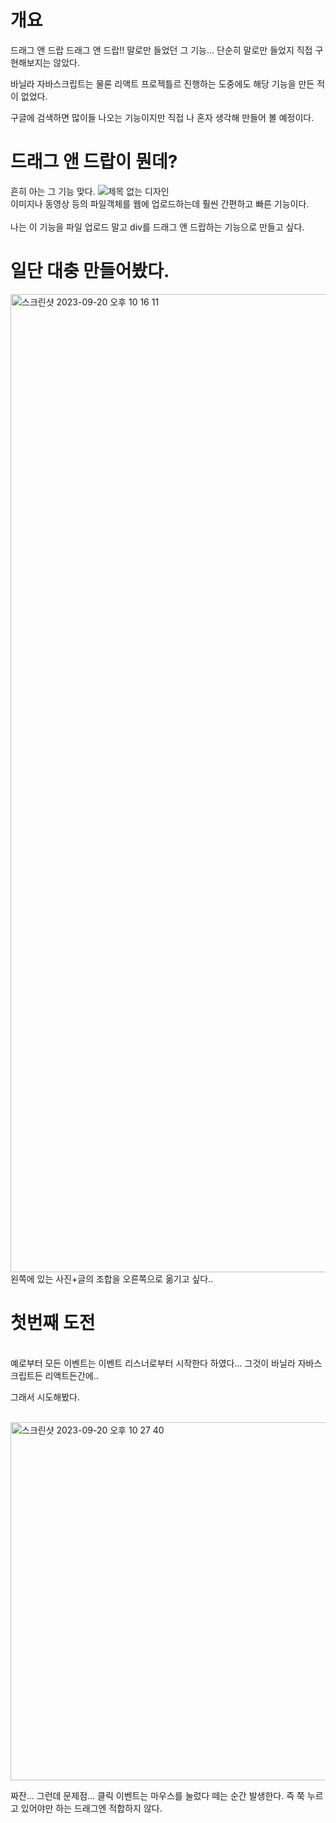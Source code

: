 # 개요

드래그 앤 드랍 드래그 앤 드랍!!
말로만 들었던 그 기능... 단순히 말로만 들었지 직접 구현해보지는 않았다.

바닐라 자바스크립트는 물론 리액트 프로젝틀르 진행하는 도중에도 해당 기능을 만든 적이 없었다.

구글에 검색하면 많이들 나오는 기능이지만 직접 나 혼자 생각해 만들어 볼 예정이다.


# 드래그 앤 드랍이 뭔데?

흔히 아는 그 기능 맞다.
![제목 없는 디자인](https://github.com/junheeLee96/dragdrop/assets/89452058/d5dd4b24-9aef-4c72-9888-c5ba728add24)
<br/>
이미지나 동영상 등의 파일객체를 웹에 업로드하는데 훨씬 간편하고 빠른 기능이다.  
<br/>
나는 이 기능을 파일 업로드 말고 div를 드래그 앤 드랍하는 기능으로 만들고 싶다.
<br/>

# 일단 대충 만들어봤다.
<img width="1565" alt="스크린샷 2023-09-20 오후 10 16 11" src="https://github.com/junheeLee96/dragdrop/assets/89452058/964df790-d557-47c0-b9c5-d7bed554bc86">
왼쪽에 있는 사진+글의 조합을 오른쪽으로 옮기고 싶다..


# 첫번째 도전
<br/>
예로부터 모든 이벤트는 이벤트 리스너로부터 시작한다 하였다...
그것이 바닐라 자바스크립트든 리액트든간에..

그래서 시도해봤다.

<br/>

<img width="573" alt="스크린샷 2023-09-20 오후 10 27 40" src="https://github.com/junheeLee96/dragdrop/assets/89452058/938899b8-633c-41e5-af68-e1f29573bf63">

<br/>

짜잔...
그런데 문제점... 클릭 이벤트는 마우스를 눌렀다 떼는 순간 발생한다. 즉 쭉 누르고 있어야만 하는 드래그엔 적합하지 않다.
